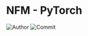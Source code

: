 # NFM - PyTorch
![Author](https://img.shields.io/badge/Author-Vincent-brightgreen) ![Commit](https://img.shields.io/github/last-commit/xxxVincent-L/NFM-PyTorch)


